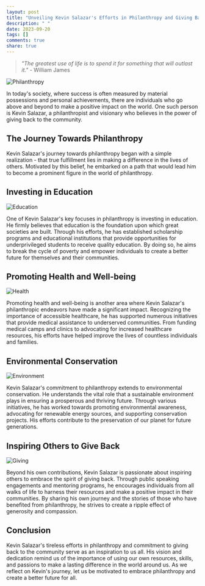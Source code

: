 ```yaml
---
layout: post
title: "Unveiling Kevin Salazar's Efforts in Philanthropy and Giving Back to the Community"
description: " "
date: 2023-09-20
tags: []
comments: true
share: true
---
```


> _"The greatest use of life is to spend it for something that will outlast it."_ - William James

![Philanthropy](https://source.unsplash.com/1600x900/?philanthropy)

In today's society, where success is often measured by material possessions and personal achievements, there are individuals who go above and beyond to make a positive impact on the world. One such person is Kevin Salazar, a philanthropist and visionary who believes in the power of giving back to the community.

## The Journey Towards Philanthropy

Kevin Salazar's journey towards philanthropy began with a simple realization - that true fulfillment lies in making a difference in the lives of others. Motivated by this belief, he embarked on a path that would lead him to become a prominent figure in the world of philanthropy.

## Investing in Education

![Education](https://source.unsplash.com/1600x900/?education)

One of Kevin Salazar's key focuses in philanthropy is investing in education. He firmly believes that education is the foundation upon which great societies are built. Through his efforts, he has established scholarship programs and educational institutions that provide opportunities for underprivileged students to receive quality education. By doing so, he aims to break the cycle of poverty and empower individuals to create a better future for themselves and their communities.

## Promoting Health and Well-being

![Health](https://source.unsplash.com/1600x900/?health)

Promoting health and well-being is another area where Kevin Salazar's philanthropic endeavors have made a significant impact. Recognizing the importance of accessible healthcare, he has supported numerous initiatives that provide medical assistance to underserved communities. From funding medical camps and clinics to advocating for increased healthcare resources, his efforts have helped improve the lives of countless individuals and families.

## Environmental Conservation

![Environment](https://source.unsplash.com/1600x900/?environment)

Kevin Salazar's commitment to philanthropy extends to environmental conservation. He understands the vital role that a sustainable environment plays in ensuring a prosperous and thriving future. Through various initiatives, he has worked towards promoting environmental awareness, advocating for renewable energy sources, and supporting conservation projects. His efforts contribute to the preservation of our planet for future generations.

## Inspiring Others to Give Back

![Giving](https://source.unsplash.com/1600x900/?giving)

Beyond his own contributions, Kevin Salazar is passionate about inspiring others to embrace the spirit of giving back. Through public speaking engagements and mentoring programs, he encourages individuals from all walks of life to harness their resources and make a positive impact in their communities. By sharing his own journey and the stories of those who have benefited from philanthropy, he strives to create a ripple effect of generosity and compassion.

## Conclusion

Kevin Salazar's tireless efforts in philanthropy and commitment to giving back to the community serve as an inspiration to us all. His vision and dedication remind us of the importance of using our own resources, skills, and passions to make a lasting difference in the world around us. As we reflect on Kevin's journey, let us be motivated to embrace philanthropy and create a better future for all.